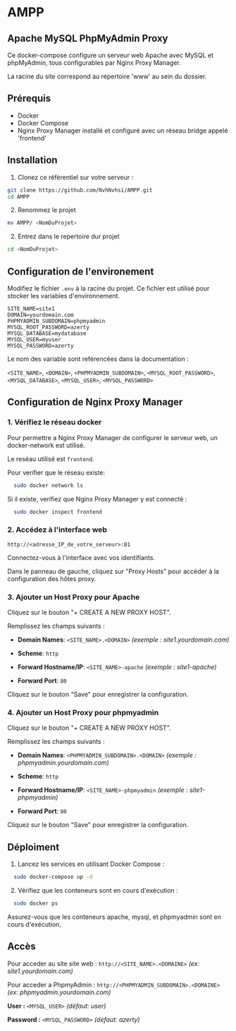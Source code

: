 
# AMPP

## Apache MySQL PhpMyAdmin Proxy

Ce docker-compose configure un serveur web Apache avec MySQL et phpMyAdmin, tous configurables par Nginx Proxy Manager.

La racine du site correspond au répertoire 'www' au sein du dossier.



## Prérequis
- Docker
- Docker Compose
- Nginx Proxy Manager installé et configuré avec un réseau bridge appelé 'frontend'

## Installation

1. Clonez ce référentiel sur votre serveur :

```bash
git clone https://github.com/NvhNvhsi/AMPP.git
cd AMPP
```
2. Renommez le projet

```bash
mv AMPP/ <NomDuProjet>
```

2. Entrez dans le repertoire dur projet
```bash
cd <NomDuProjet>
```
## Configuration de l'environement

Modifiez le fichier `.env` à la racine du projet. Ce fichier est utilisé pour stocker les variables d'environnement.

   ```env
   SITE_NAME=site1
   DOMAIN=yourdomain.com
   PHPMYADMIN_SUBDOMAIN=phpmyadmin
   MYSQL_ROOT_PASSWORD=azerty
   MYSQL_DATABASE=mydatabase
   MYSQL_USER=myuser
   MYSQL_PASSWORD=azerty
   ```

Le nom des variable sont reférencées dans la documentation :

`<SITE_NAME>`, `<DOMAIN>`, `<PHPMYADMIN_SUBDOMAIN>`, `<MYSQL_ROOT_PASSWORD>`, `<MYSQL_DATABASE>`, `<MYSQL_USER>`, `<MYSQL_PASSWORD>`
## Configuration de Nginx Proxy Manager

###  1. Vérifiez le réseau docker
Pour permettre a Nginx Proxy Manager de configurer le serveur web, un docker-network est utilisé.

Le reséau utilisé est `frontend`.


Pour verifier que le réseau existe:

```bash
  sudo docker network ls
```
Si il existe, verifiez que Nginx Proxy Manager y est connecté :

```bash
  sudo docker inspect frontend
```

###  2. Accédez à l'interface web

`http://<adresse_IP_de_votre_serveur>:81`

Connectez-vous à l'interface avec vos identifiants.

Dans le panneau de gauche, cliquez sur "Proxy Hosts" pour accéder à la configuration des hôtes proxy.


### 3. Ajouter un Host Proxy pour Apache

Cliquez sur le bouton "+ CREATE A NEW PROXY HOST".

Remplissez les champs suivants :

- **Domain Names**: `<SITE_NAME>.<DOMAIN>` *(exemple : site1.yourdomain.com)*

- **Scheme**: `http`

- **Forward Hostname/IP**: `<SITE_NAME>-apache` *(exemple : site1-apache)*

- **Forward Port**: `80`

Cliquez sur le bouton "Save" pour enregistrer la configuration.

###  4. Ajouter un Host Proxy pour phpmyadmin

Cliquez sur le bouton "+ CREATE A NEW PROXY HOST".

Remplissez les champs suivants :

- **Domain Names**: `<PHPMYADMIN_SUBDOMAIN>.<DOMAIN>` *(exemple : phpmyadmin.yourdomain.com)*

- **Scheme**: `http`

- **Forward Hostname/IP**: `<SITE_NAME>-phpmyadmin` *(exemple : site1-phpmyadmin)*

- **Forward Port**: `80`

Cliquez sur le bouton "Save" pour enregistrer la configuration.
## Déploiment

1. Lancez les services en utilisant Docker Compose :

```bash
  sudo docker-compose up -d
```

2. Vérifiez que les conteneurs sont en cours d'exécution :


```bash
  sudo docker ps
```

Assurez-vous que les conteneurs apache, mysql, et phpmyadmin sont en cours d'exécution.

## Accès

Pour acceder au site site web : `http://<SITE_NAME>.<DOMAINE>` *(ex: site1.yourdomain.com)*

Pour acceder a PhpmyAdmin : `http://<PHPMYADMIN_SUBDOMAIN>.<DOMAINE>` *(ex: phpmyadmin.yourdomain.com)*

**User :** `<MYSQL_USER>` *(défaut: user)*

**Password :** `<MYSQL_PASSWORD>` *(défaut: azerty)*
